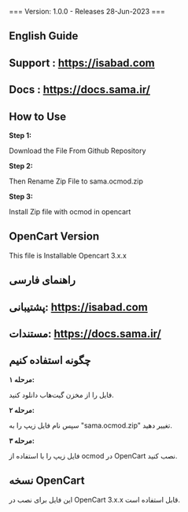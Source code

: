 === Version: 1.0.0 - Releases 28-Jun-2023 ===
## English Guide
## Support : https://isabad.com
## Docs : https://docs.sama.ir/

## How to Use

**Step 1:**

Download the File From Github Repository

**Step 2:**

Then Rename Zip File to sama.ocmod.zip 

**Step 3:**

Install Zip file with ocmod in opencart

## OpenCart Version
This file is Installable Opencart 3.x.x

## راهنمای فارسی
## پشتیبانی: https://isabad.com
## مستندات: https://docs.sama.ir/

## چگونه استفاده کنیم

**مرحله ۱:**

فایل را از مخزن گیت‌هاب دانلود کنید.

**مرحله ۲:**

سپس نام فایل زیپ را به "sama.ocmod.zip" تغییر دهید.

**مرحله ۳:**

فایل زیپ را با استفاده از ocmod در OpenCart نصب کنید.

## نسخه OpenCart
این فایل برای نصب در OpenCart 3.x.x قابل استفاده است.